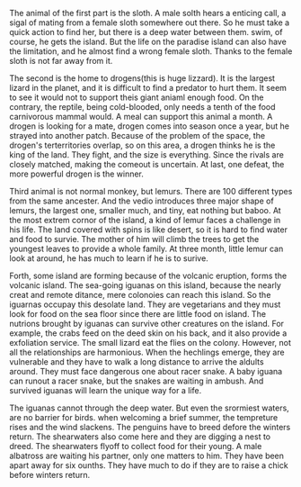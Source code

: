 
<BlogInfo id="1207" title="1.15 托福生物背景学习Island" author="小格" pv=0 read_times=0 pre_cost_time=132 category="课外" tag_list="[]" create_time="2023.01.15 23:33:56.843186" update_time="2023.01.16 21:39:41" />



The animal of the first part is the sloth. A male solth hears a enticing call,
a sigal of mating from a female sloth somewhere out there. So he must take a
quick action to find her, but there is a deep water between them. swim, of
course, he gets the island. But the life on the paradise island can also have
the limitation, and he almost find a wrong female sloth. Thanks to the female
sloth is not far away from it.

The second is the home to drogens(this is huge lizzard). It is the largest
lizard in the planet, and it is difficult to find a predator to hurt them. It
seem to see it would not to support theis giant aniaml enough food. On the
contrary, the reptile, being cold-blooded, only needs a tenth of the food
carnivorous mammal would. A meal can support this animal a month. A drogen is
looking for a mate, drogen comes into season once a year, but he strayed into
another patch. Because of the problem of the space, the drogen's
terterritories overlap, so on this area, a drogen thinks he is the king of the
land. They fight, and the size is everything. Since the rivals are closely
matched, making the comeout is uncertain. At last, one defeat, the more
powerful drogen is the winner.

Third animal is not normal monkey, but lemurs. There are 100 different types
from the same ancester. And the vedio introduces three major shape of lemurs,
the largest one, smaller much, and tiny, eat nothing but baboo. At the most
extrem cornor of the island, a kind of lemur faces a challenge in his life.
The land covered with spins is like desert, so it is hard to find water and
food to survie. The mother of him will climb the trees to get the youngest
leaves to provide a whole family. At three month, little lemur can look at
around, he has much to learn if he is to surive.

Forth, some island are forming because of the volcanic eruption, forms the
volcanic island. The sea-going iguanas on this island, because the nearly
creat and remote ditance, mere colonoies can reach this island. So the
iguarnas occupay this desolate land. They are vegetarians and they must look
for food on the sea floor since there are little food on island. The nutrions
brought by iguanas can survive other creatures on the island. For example, the
crabs feed on the deed skin on his back, and it also provide a exfoliation
service. The small lizard eat the flies on the colony. However, not all the
relationships are  harmonious. When the hechlings emerge, they are vulnerable
and they have to walk a long distance to arrive the aldults around. They must
face dangerous one about racer snake. A baby iguana can runout a racer snake,
but the snakes are waiting in ambush. And survived iguanas will learn the
unique way for a life.

The iguanas cannot through the deep water. But even the srormiest waters, are
no barrier for birds. when welcoming a brief summer, the tempreture rises and
the wind slackens. The penguins have to breed defore the winters return. The
shearwaters also come here and they are digging a nest to dreed. The
shearwaters flyoff to collect food for their young. A male albatross are
waiting his partner, only one matters to him. They have been apart away for
six ounths. They have much to do if they are to raise a chick before winters
return.



